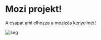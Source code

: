 # Mozi projekt!
A csapat ami elhozza a mozizás kényelmét!

<img src="https://images.axios.com/KVSGpNMi3Ds9wD-S_hFVuq0-oH0=/0x596:5792x3854/1920x1080/2023/03/07/1678205109431.jpg?w=1920" alt="seg" >
